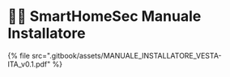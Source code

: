 # 🧑‍🔧 SmartHomeSec Manuale Installatore



{% file src=".gitbook/assets/MANUALE_INSTALLATORE_VESTA-ITA_v0.1.pdf" %}
